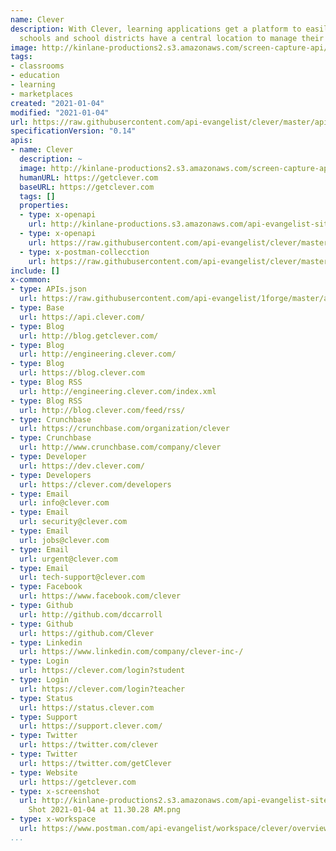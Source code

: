 ```yaml
---
name: Clever
description: With Clever, learning applications get a platform to easily connect with
  schools and school districts have a central location to manage their technology.
image: http://kinlane-productions2.s3.amazonaws.com/screen-capture-api/1298-clever.jpg
tags:
- classrooms
- education
- learning
- marketplaces
created: "2021-01-04"
modified: "2021-01-04"
url: https://raw.githubusercontent.com/api-evangelist/clever/master/apis.json
specificationVersion: "0.14"
apis:
- name: Clever
  description: ~
  image: http://kinlane-productions2.s3.amazonaws.com/screen-capture-api/1298-clever.jpg
  humanURL: https://getclever.com
  baseURL: https://getclever.com
  tags: []
  properties:
  - type: x-openapi
    url: http://kinlane-productions.s3.amazonaws.com/api-evangelist-site/company/openapis/data.json
  - type: x-openapi
    url: https://raw.githubusercontent.com/api-evangelist/clever/master/data-openapi.json
  - type: x-postman-collecction
    url: https://raw.githubusercontent.com/api-evangelist/clever/master/data-postman-collection.json
include: []
x-common:
- type: APIs.json
  url: https://raw.githubusercontent.com/api-evangelist/1forge/master/apis.json
- type: Base
  url: https://api.clever.com/
- type: Blog
  url: http://blog.getclever.com/
- type: Blog
  url: http://engineering.clever.com/
- type: Blog
  url: https://blog.clever.com
- type: Blog RSS
  url: http://engineering.clever.com/index.xml
- type: Blog RSS
  url: http://blog.clever.com/feed/rss/
- type: Crunchbase
  url: https://crunchbase.com/organization/clever
- type: Crunchbase
  url: http://www.crunchbase.com/company/clever
- type: Developer
  url: https://dev.clever.com/
- type: Developers
  url: https://clever.com/developers
- type: Email
  url: info@clever.com
- type: Email
  url: security@clever.com
- type: Email
  url: jobs@clever.com
- type: Email
  url: urgent@clever.com
- type: Email
  url: tech-support@clever.com
- type: Facebook
  url: https://www.facebook.com/clever
- type: Github
  url: http://github.com/dccarroll
- type: Github
  url: https://github.com/Clever
- type: Linkedin
  url: https://www.linkedin.com/company/clever-inc-/
- type: Login
  url: https://clever.com/login?student
- type: Login
  url: https://clever.com/login?teacher
- type: Status
  url: https://status.clever.com
- type: Support
  url: https://support.clever.com/
- type: Twitter
  url: https://twitter.com/clever
- type: Twitter
  url: https://twitter.com/getClever
- type: Website
  url: https://getclever.com
- type: x-screenshot
  url: http://kinlane-productions2.s3.amazonaws.com/api-evangelist-site/company/screenshots/Screen
    Shot 2021-01-04 at 11.30.28 AM.png
- type: x-workspace
  url: https://www.postman.com/api-evangelist/workspace/clever/overview
...
```

